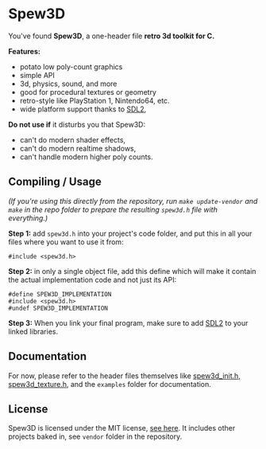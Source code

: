 
# Spew3D

You've found **Spew3D**, a one-header file **retro 3d toolkit for C.**

**Features:**

- potato low poly-count graphics
- simple API
- 3d, physics, sound, and more
- good for procedural textures or geometry
- retro-style like PlayStation 1, Nintendo64, etc.
- wide platform support thanks to [SDL2](https://libsdl.org),

**Do not use if** it disturbs you that Spew3D:

- can't do modern shader effects,
- can't do modern realtime shadows,
- can't handle modern higher poly counts.


## Compiling / Usage

*(If you're using this directly from the repository, run
`make update-vendor` and `make` in the repo folder to prepare
the resulting `spew3d.h` file with everything.)*

**Step 1:** add `spew3d.h` into your project's code folder, and
put this in all your files where you want to use it from:

```
#include <spew3d.h>
```

**Step 2:** in only a single object file, add this define which
will make it contain the actual implementation code and not just its API:

```
#define SPEW3D_IMPLEMENTATION
#include <spew3d.h>
#undef SPEW3D_IMPLEMENTATION
```

**Step 3:** When you link your final program, make sure to add [SDL2](
https://libsdl.org) to your linked libraries.


## Documentation

For now, please refer to the header files themselves like
[spew3d_init.h](spew3d_init.h), [spew3d_texture.h](spew3d_texture.h),
and the `examples` folder for documentation.


## License

Spew3D is licensed under the MIT license, [see here](LICENSE.md).
It includes other projects baked in, see `vendor` folder in the repository.

